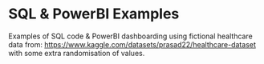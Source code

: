 # SQL & PowerBI Examples
Examples of SQL code & PowerBI dashboarding using fictional healthcare data from: https://www.kaggle.com/datasets/prasad22/healthcare-dataset with some extra randomisation of values.

